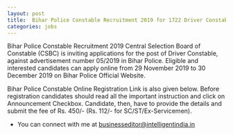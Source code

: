 ```yaml
---
layout: post
title:  Bihar Police Constable Recruitment 2019 for 1722 Driver Constable Posts, Apply Online @csbc.bih.nic.in, 12th Pass Eligible
categories: jobs
---
```

Bihar Police Constable Recruitment 2019 Central Selection Board of Constable (CSBC) is inviting applications for the post of Driver Constable, against advertisement number 05/2019 in Bihar Police.  Eligible and interested candidates can apply online from 29 November 2019 to 30 December 2019 on Bihar Police Official Website.

Bihar Police Constable Online Registration Link is also given below. Before registration candidates should read all the important instruction and click on Announcement Checkbox. Candidate, then, have to provide the details and submit the fee of Rs. 450/- (Rs. 112/- for SC/ST/Ex-Servicemen).
 
- You can connect with me at [businesseditor@intelligentindia.in](mailto:businesseditor@intelligentindia.in)
 


